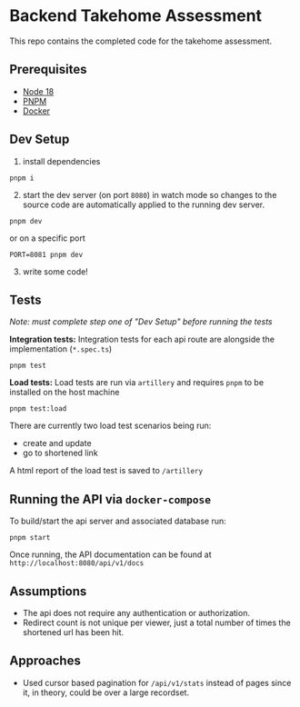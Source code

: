 # Backend Takehome Assessment

This repo contains the completed code for the takehome assessment.

## Prerequisites

- [Node 18](https://nodejs.org/en/download)
- [PNPM](https://pnpm.io/installation)
- [Docker](https://docs.docker.com/engine/install/)

## Dev Setup

1. install dependencies

```
pnpm i
```

2. start the dev server (on port `8080`) in watch mode so changes to the source code are automatically applied to the running dev server.

```
pnpm dev
```

or on a specific port

```
PORT=8081 pnpm dev
```

3. write some code!

## Tests

_Note: must complete step one of "Dev Setup" before running the tests_

**Integration tests:**
Integration tests for each api route are alongside the implementation (`*.spec.ts`)

```
pnpm test
```

**Load tests:**
Load tests are run via `artillery` and requires `pnpm` to be installed on the host machine

```
pnpm test:load
```

There are currently two load test scenarios being run:

- create and update
- go to shortened link

A html report of the load test is saved to `/artillery`

## Running the API via `docker-compose`

To build/start the api server and associated database run:

```
pnpm start
```

Once running, the API documentation can be found at `http://localhost:8080/api/v1/docs`

## Assumptions

- The api does not require any authentication or authorization.
- Redirect count is not unique per viewer, just a total number of times the shortened url has been hit.

## Approaches

- Used cursor based pagination for `/api/v1/stats` instead of pages since it, in theory, could be over a large recordset.
